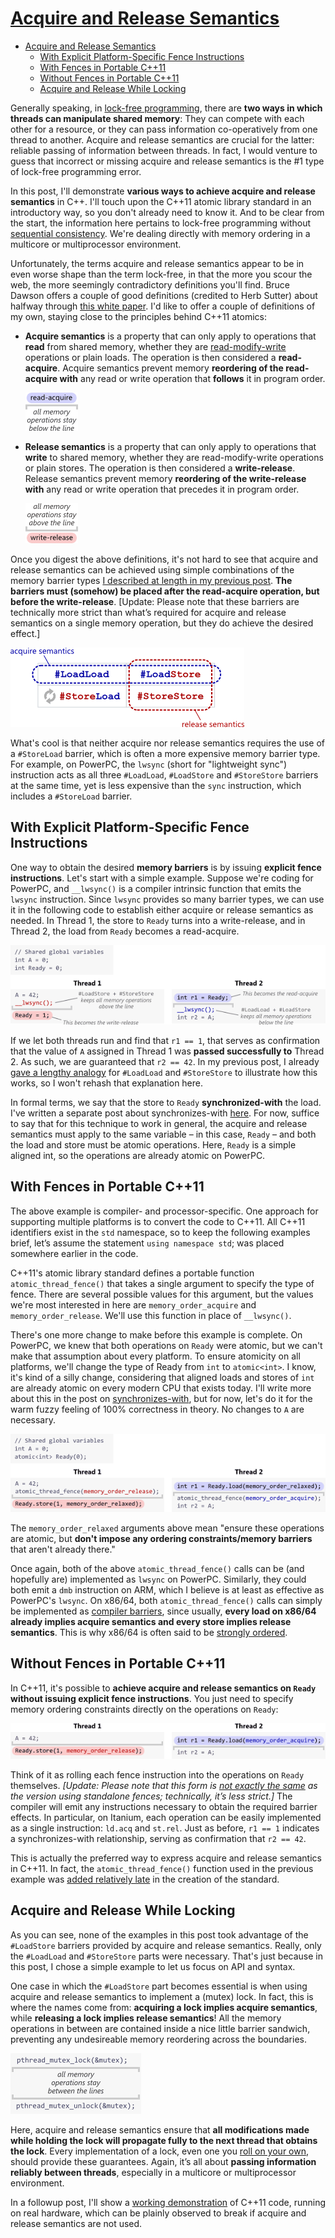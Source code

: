 # [Acquire and Release Semantics](https://preshing.com/20120913/acquire-and-release-semantics/)

- [Acquire and Release Semantics](#acquire-and-release-semantics)
  - [With Explicit Platform-Specific Fence Instructions](#with-explicit-platform-specific-fence-instructions)
  - [With Fences in Portable C++11](#with-fences-in-portable-c11)
  - [Without Fences in Portable C++11](#without-fences-in-portable-c11)
  - [Acquire and Release While Locking](#acquire-and-release-while-locking)

Generally speaking, in [lock-free programming](http://preshing.com/20120612/an-introduction-to-lock-free-programming), there are **two ways in which threads can manipulate shared memory**: They can compete with each other for a resource, or they can pass information co-operatively from one thread to another. Acquire and release semantics are crucial for the latter: reliable passing of information between threads. In fact, I would venture to guess that incorrect or missing acquire and release semantics is the #1 type of lock-free programming error.

In this post, I'll demonstrate **various ways to achieve acquire and release semantics** in C++. I'll touch upon the C++11 atomic library standard in an introductory way, so you don't already need to know it. And to be clear from the start, the information here pertains to lock-free programming without [sequential consistency](http://preshing.com/20120612/an-introduction-to-lock-free-programming#sequential-consistency). We're dealing directly with memory ordering in a multicore or multiprocessor environment.

Unfortunately, the terms acquire and release semantics appear to be in even worse shape than the term lock-free, in that the more you scour the web, the more seemingly contradictory definitions you'll find. Bruce Dawson offers a couple of good definitions (credited to Herb Sutter) about halfway through [this white paper](http://msdn.microsoft.com/en-us/library/windows/desktop/ee418650.aspx). I'd like to offer a couple of definitions of my own, staying close to the principles behind C++11 atomics:

- **Acquire semantics** is a property that can only apply to operations that **read** from shared memory, whether they are [read-modify-write](http://preshing.com/20120612/an-introduction-to-lock-free-programming#atomic-rmw) operations or plain loads. The operation is then considered a **read-acquire**. Acquire semantics prevent memory **reordering of the read-acquire with** any read or write operation that **follows** it in program order.

  ![fig1](./fig/Acquire_and_Release_Semantics/read-acquire.png)

- **Release semantics** is a property that can only apply to operations that **write** to shared memory, whether they are read-modify-write operations or plain stores. The operation is then considered a **write-release**. Release semantics prevent memory **reordering of the write-release with** any read or write operation that precedes it in program order.

  ![fig2](./fig/Acquire_and_Release_Semantics/write-release.png)

Once you digest the above definitions, it's not hard to see that acquire and release semantics can be achieved using simple combinations of the memory barrier types [I described at length in my previous post](http://preshing.com/20120710/memory-barriers-are-like-source-control-operations). **The barriers must (somehow) be placed after the read-acquire operation, but before the write-release**. [Update: Please note that these barriers are technically more strict than what’s required for acquire and release semantics on a single memory operation, but they do achieve the desired effect.]

![fig3](./fig/Acquire_and_Release_Semantics/acq-rel-barriers.png)

What's cool is that neither acquire nor release semantics requires the use of a `#StoreLoad` barrier, which is often a more expensive memory barrier type. For example, on PowerPC, the `lwsync` (short for "lightweight sync") instruction acts as all three `#LoadLoad`, `#LoadStore` and `#StoreStore` barriers at the same time, yet is less expensive than the `sync` instruction, which includes a `#StoreLoad` barrier.

## With Explicit Platform-Specific Fence Instructions

One way to obtain the desired **memory barriers** is by issuing **explicit fence instructions**. Let's start with a simple example. Suppose we're coding for PowerPC, and `__lwsync()` is a compiler intrinsic function that emits the `lwsync` instruction. Since `lwsync` provides so many barrier types, we can use it in the following code to establish either acquire or release semantics as needed. In Thread 1, the store to `Ready` turns into a write-release, and in Thread 2, the load from `Ready` becomes a read-acquire.

![fig4](./fig/Acquire_and_Release_Semantics/platform-fences.png)

If we let both threads run and find that `r1 == 1`, that serves as confirmation that the value of `A` assigned in Thread 1 was **passed successfully to** Thread 2. As such, we are guaranteed that `r2 == 42`. In my previous post, I already [gave a lengthy analogy](http://preshing.com/20120710/memory-barriers-are-like-source-control-operations) for `#LoadLoad` and `#StoreStore` to illustrate how this works, so I won't rehash that explanation here.

In formal terms, we say that the store to `Ready` **synchronized-with** the load. I've written a separate post about synchronizes-with [here](http://preshing.com/20130823/the-synchronizes-with-relation). For now, suffice to say that for this technique to work in general, the acquire and release semantics must apply to the same variable – in this case, `Ready` – and both the load and store must be atomic operations. Here, `Ready` is a simple aligned int, so the operations are already atomic on PowerPC.

## With Fences in Portable C++11

The above example is compiler- and processor-specific. One approach for supporting multiple platforms is to convert the code to C++11. All C++11 identifiers exist in the `std` namespace, so to keep the following examples brief, let’s assume the statement `using namespace std`; was placed somewhere earlier in the code.

C++11's atomic library standard defines a portable function `atomic_thread_fence()` that takes a single argument to specify the type of fence. There are several possible values for this argument, but the values we're most interested in here are `memory_order_acquire` and `memory_order_release`. We'll use this function in place of `__lwsync()`.

There's one more change to make before this example is complete. On PowerPC, we knew that both operations on `Ready` were atomic, but we can't make that assumption about every platform. To ensure atomicity on all platforms, we'll change the type of Ready from `int` to `atomic<int>`. I know, it's kind of a silly change, considering that aligned loads and stores of `int` are already atomic on every modern CPU that exists today. I'll write more about this in the post on [synchronizes-with](http://preshing.com/20130823/the-synchronizes-with-relation), but for now, let's do it for the warm fuzzy feeling of 100% correctness in theory. No changes to `A` are necessary.

![fig5](./fig/Acquire_and_Release_Semantics/cpp11-fences.png)

The `memory_order_relaxed` arguments above mean "ensure these operations are atomic, but **don't impose any ordering constraints/memory barriers** that aren't already there."

Once again, both of the above `atomic_thread_fence()` calls can be (and hopefully are) implemented as `lwsync` on PowerPC. Similarly, they could both emit a `dmb` instruction on ARM, which I believe is at least as effective as PowerPC's `lwsync`. On x86/64, both `atomic_thread_fence()` calls can simply be implemented as [compiler barriers](http://preshing.com/20120625/memory-ordering-at-compile-time), since usually, **every load on x86/64 already implies acquire semantics and every store implies release semantics**. This is why x86/64 is often said to be [strongly ordered](http://preshing.com/20120930/weak-vs-strong-memory-models).

## Without Fences in Portable C++11

In C++11, it's possible to **achieve acquire and release semantics on `Ready` without issuing explicit fence instructions**. You just need to specify memory ordering constraints directly on the operations on `Ready`:

![fig6](./fig/Acquire_and_Release_Semantics/cpp11-no-fences.png)

Think of it as rolling each fence instruction into the operations on `Ready` themselves. *[Update: Please note that this form is [not exactly the same](http://preshing.com/20131125/acquire-and-release-fences-dont-work-the-way-youd-expect) as the version using standalone fences; technically, it’s less strict.]* The compiler will emit any instructions necessary to obtain the required barrier effects. In particular, on Itanium, each operation can be easily implemented as a single instruction: `ld.acq` and `st.rel`. Just as before, `r1 == 1` indicates a synchronizes-with relationship, serving as confirmation that `r2 == 42`.

This is actually the preferred way to express acquire and release semantics in C++11. In fact, the `atomic_thread_fence()` function used in the previous example was [added relatively late](http://www.open-std.org/jtc1/sc22/wg21/docs/papers/2008/n2633.html) in the creation of the standard.

## Acquire and Release While Locking

As you can see, none of the examples in this post took advantage of the `#LoadStore` barriers provided by acquire and release semantics. Really, only the `#LoadLoad` and `#StoreStore` parts were necessary. That's just because in this post, I chose a simple example to let us focus on API and syntax.

One case in which the `#LoadStore` part becomes essential is when using acquire and release semantics to implement a (mutex) lock. In fact, this is where the names come from: **acquiring a lock implies acquire semantics**, while **releasing a lock implies release semantics**! All the memory operations in between are contained inside a nice little barrier sandwich, preventing any undesireable memory reordering across the boundaries.

![fig7](./fig/Acquire_and_Release_Semantics/acq-rel-lock.png)

Here, acquire and release semantics ensure that **all modifications made while holding the lock will propagate fully to the next thread that obtains the lock**. Every implementation of a lock, even one you [roll on your own](http://preshing.com/20120226/roll-your-own-lightweight-mutex), should provide these guarantees. Again, it’s all about **passing information reliably between threads**, especially in a multicore or multiprocessor environment.

In a followup post, I'll show a [working demonstration](http://preshing.com/20121019/this-is-why-they-call-it-a-weakly-ordered-cpu) of C++11 code, running on real hardware, which can be plainly observed to break if acquire and release semantics are not used.
